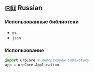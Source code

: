 ## :ru: Russian
### Использованные библиотеки
- `os`
- `json`
### Использование
```py
import urpCore # Импортируем библиотеку
app = urpCore.Application
```